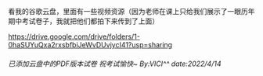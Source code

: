 看我的谷歌云盘，里面有一些视频资源（因为老师在课上只给我们展示了一眼历年期中考试卷子，我就把他们都拍下来传到了上面）

https://drive.google.com/drive/folders/1-0haSUYuQxa2rxsbfbiJeWvDUvjycI41?usp=sharing

###### 已添加云盘中的PDF版本试卷 祝考试愉快~  By:VICI^^ date:2022/4/14 
